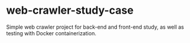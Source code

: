 # web-crawler-study-case
Simple web crawler project for back-end and front-end study, as well as testing with Docker containerization.
